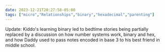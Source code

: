 ```yaml
---
date: 2023-12-21T20:27:58-05:00
tags: ["micro","Relationships","binary","hexadecimal","parenting"]
---
```

Update: Kiddo's learning binary led to bedtime stories being partially replaced by a discussion on how number systems work, binary and hex, and how Daddy used to pass notes encoded in base 3 to his best friend in middle school.